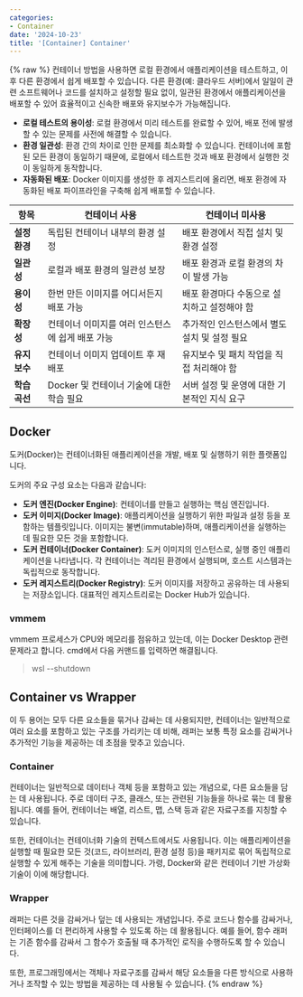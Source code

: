 ```yaml
---
categories:
- Container
date: '2024-10-23'
title: '[Container] Container'
---
```


{% raw %}
컨테이너 방법을 사용하면 로컬 환경에서 애플리케이션을 테스트하고, 이후 다른 환경에서 쉽게 배포할 수 있습니다. 다른 환경(예: 클라우드 서버)에서 일일이 관련 소프트웨어나 코드를 설치하고 설정할 필요 없이, 일관된 환경에서 애플리케이션을 배포할 수 있어 효율적이고 신속한 배포와 유지보수가 가능해집니다.

- **로컬 테스트의 용이성**: 로컬 환경에서 미리 테스트를 완료할 수 있어, 배포 전에 발생할 수 있는 문제를 사전에 해결할 수 있습니다.
- **환경 일관성**: 환경 간의 차이로 인한 문제를 최소화할 수 있습니다. 컨테이너에 포함된 모든 환경이 동일하기 때문에, 로컬에서 테스트한 것과 배포 환경에서 실행한 것이 동일하게 동작합니다.
- **자동화된 배포**: Docker 이미지를 생성한 후 레지스트리에 올리면, 배포 환경에 자동화된 배포 파이프라인을 구축해 쉽게 배포할 수 있습니다.

|**항목**|**컨테이너 사용**|**컨테이너 미사용**|
|---|---|---|
|**설정 환경**|독립된 컨테이너 내부의 환경 설정|배포 환경에서 직접 설치 및 환경 설정|
|**일관성**|로컬과 배포 환경의 일관성 보장|배포 환경과 로컬 환경의 차이 발생 가능|
|**용이성**|한번 만든 이미지를 어디서든지 배포 가능|배포 환경마다 수동으로 설치하고 설정해야 함|
|**확장성**|컨테이너 이미지를 여러 인스턴스에 쉽게 배포 가능|추가적인 인스턴스에서 별도 설치 및 설정 필요|
|**유지보수**|컨테이너 이미지 업데이트 후 재배포|유지보수 및 패치 작업을 직접 처리해야 함|
|**학습 곡선**|Docker 및 컨테이너 기술에 대한 학습 필요|서버 설정 및 운영에 대한 기본적인 지식 요구|

## Docker
도커(Docker)는 컨테이너화된 애플리케이션을 개발, 배포 및 실행하기 위한 플랫폼입니다.

도커의 주요 구성 요소는 다음과 같습니다:
- **도커 엔진(Docker Engine)**: 컨테이너를 만들고 실행하는 핵심 엔진입니다.
- **도커 이미지(Docker Image)**: 애플리케이션을 실행하기 위한 파일과 설정 등을 포함하는 템플릿입니다. 이미지는 불변(immutable)하며, 애플리케이션을 실행하는 데 필요한 모든 것을 포함합니다.
- **도커 컨테이너(Docker Container)**: 도커 이미지의 인스턴스로, 실행 중인 애플리케이션을 나타냅니다. 각 컨테이너는 격리된 환경에서 실행되며, 호스트 시스템과는 독립적으로 동작합니다.
- **도커 레지스트리(Docker Registry)**: 도커 이미지를 저장하고 공유하는 데 사용되는 저장소입니다. 대표적인 레지스트리로는 Docker Hub가 있습니다.

### vmmem
vmmem 프로세스가 CPU와 메모리를 점유하고 있는데, 이는 Docker Desktop 관련 문제라고 합니다. cmd에서 다음 커맨드를 입력하면 해결됩니다.

> wsl --shutdown<br>

## Container vs Wrapper
이 두 용어는 모두 다른 요소들을 묶거나 감싸는 데 사용되지만, 컨테이너는 일반적으로 여러 요소를 포함하고 있는 구조를 가리키는 데 비해, 래퍼는 보통 특정 요소를 감싸거나 추가적인 기능을 제공하는 데 초점을 맞추고 있습니다.

### Container
컨테이너는 일반적으로 데이터나 객체 등을 포함하고 있는 개념으로, 다른 요소들을 담는 데 사용됩니다. 주로 데이터 구조, 클래스, 또는 관련된 기능들을 하나로 묶는 데 활용됩니다. 예를 들어, 컨테이너는 배열, 리스트, 맵, 스택 등과 같은 자료구조를 지칭할 수 있습니다.

또한, 컨테이너는 컨테이너화 기술의 컨텍스트에서도 사용됩니다. 이는 애플리케이션을 실행할 때 필요한 모든 것(코드, 라이브러리, 환경 설정 등)을 패키지로 묶어 독립적으로 실행할 수 있게 해주는 기술을 의미합니다. 가령, Docker와 같은 컨테이너 기반 가상화 기술이 이에 해당합니다.
    
### Wrapper
래퍼는 다른 것을 감싸거나 덮는 데 사용되는 개념입니다. 주로 코드나 함수를 감싸거나, 인터페이스를 더 편리하게 사용할 수 있도록 하는 데 활용됩니다. 예를 들어, 함수 래퍼는 기존 함수를 감싸서 그 함수가 호출될 때 추가적인 로직을 수행하도록 할 수 있습니다.

또한, 프로그래밍에서는 객체나 자료구조를 감싸서 해당 요소들을 다른 방식으로 사용하거나 조작할 수 있는 방법을 제공하는 데 사용될 수 있습니다.
{% endraw %}